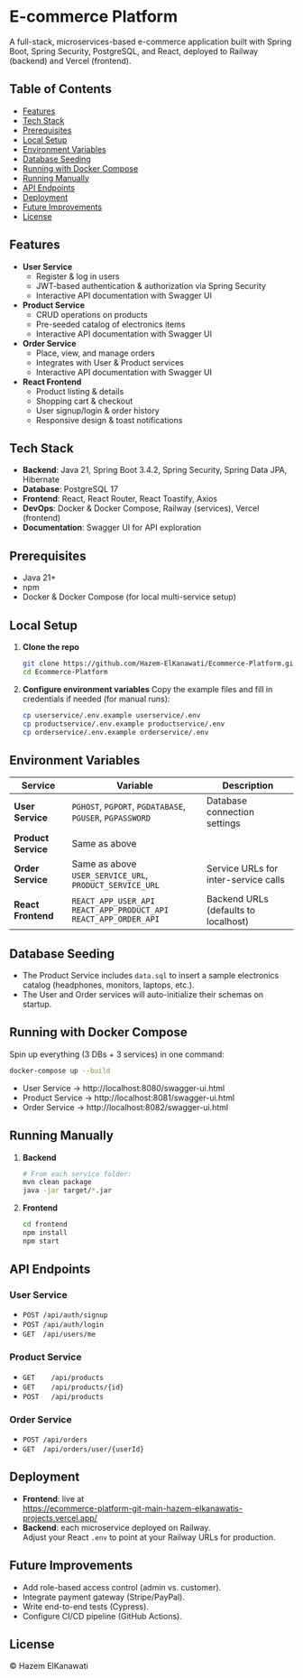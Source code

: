 # E-commerce Platform

A full-stack, microservices-based e-commerce application built with Spring Boot, Spring Security, PostgreSQL, and React, deployed to Railway (backend) and Vercel (frontend).

## Table of Contents
- [Features](#features)
- [Tech Stack](#tech-stack)
- [Prerequisites](#prerequisites)
- [Local Setup](#local-setup)
- [Environment Variables](#environment-variables)
- [Database Seeding](#database-seeding)
- [Running with Docker Compose](#running-with-docker-compose)
- [Running Manually](#running-manually)
- [API Endpoints](#api-endpoints)
- [Deployment](#deployment)
- [Future Improvements](#future-improvements)
- [License](#license)

## Features
- **User Service**
  - Register & log in users
  - JWT-based authentication & authorization via Spring Security
  - Interactive API documentation with Swagger UI
- **Product Service**
  - CRUD operations on products
  - Pre-seeded catalog of electronics items
  - Interactive API documentation with Swagger UI
- **Order Service**
  - Place, view, and manage orders
  - Integrates with User & Product services
  - Interactive API documentation with Swagger UI
- **React Frontend**
  - Product listing & details
  - Shopping cart & checkout
  - User signup/login & order history
  - Responsive design & toast notifications

## Tech Stack
- **Backend**: Java 21, Spring Boot 3.4.2, Spring Security, Spring Data JPA, Hibernate
- **Database**: PostgreSQL 17
- **Frontend**: React, React Router, React Toastify, Axios
- **DevOps**: Docker & Docker Compose, Railway (services), Vercel (frontend)
- **Documentation**: Swagger UI for API exploration

## Prerequisites
- Java 21+
- npm
- Docker & Docker Compose (for local multi-service setup)

## Local Setup
1. **Clone the repo**
   ```bash
   git clone https://github.com/Hazem-ElKanawati/Ecommerce-Platform.git
   cd Ecommerce-Platform
   ```
2. **Configure environment variables**
   Copy the example files and fill in credentials if needed (for manual runs):
   ```bash
   cp userservice/.env.example userservice/.env
   cp productservice/.env.example productservice/.env
   cp orderservice/.env.example orderservice/.env
   ```

## Environment Variables

| Service         | Variable                                                          | Description                           |
| --------------- | ----------------------------------------------------------------- | ------------------------------------- |
| **User Service**      | `PGHOST`, `PGPORT`, `PGDATABASE`, `PGUSER`, `PGPASSWORD`          | Database connection settings          |
| **Product Service**   | Same as above                                                    |                                       |
| **Order Service**     | Same as above<br>`USER_SERVICE_URL`, `PRODUCT_SERVICE_URL`         | Service URLs for inter-service calls  |
| **React Frontend**    | `REACT_APP_USER_API`<br>`REACT_APP_PRODUCT_API`<br>`REACT_APP_ORDER_API` | Backend URLs (defaults to localhost) |

## Database Seeding
- The Product Service includes `data.sql` to insert a sample electronics catalog (headphones, monitors, laptops, etc.).
- The User and Order services will auto-initialize their schemas on startup.

## Running with Docker Compose
Spin up everything (3 DBs + 3 services) in one command:
```bash
docker-compose up --build
```
- User Service → http://localhost:8080/swagger-ui.html
- Product Service → http://localhost:8081/swagger-ui.html
- Order Service → http://localhost:8082/swagger-ui.html

## Running Manually
1. **Backend**
   ```bash
   # From each service folder:
   mvn clean package
   java -jar target/*.jar
   ```
2. **Frontend**
   ```bash
   cd frontend
   npm install
   npm start
   ```

## API Endpoints

### User Service
- `POST /api/auth/signup`
- `POST /api/auth/login`
- `GET  /api/users/me`

### Product Service
- `GET    /api/products`
- `GET    /api/products/{id}`
- `POST   /api/products`

### Order Service
- `POST /api/orders`
- `GET  /api/orders/user/{userId}`

## Deployment
- **Frontend**: live at  
  https://ecommerce-platform-git-main-hazem-elkanawatis-projects.vercel.app/
- **Backend**: each microservice deployed on Railway.  
  Adjust your React `.env` to point at your Railway URLs for production.

## Future Improvements
- Add role-based access control (admin vs. customer).
- Integrate payment gateway (Stripe/PayPal).
- Write end-to-end tests (Cypress).
- Configure CI/CD pipeline (GitHub Actions).

## License
© Hazem ElKanawati
